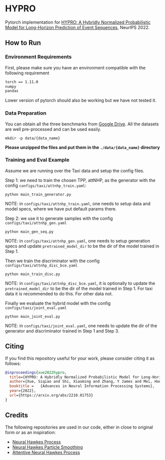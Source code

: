 
# HYPRO

Pytorch implementation for [HYPRO: A Hybridly Normalized Probabilistic Model for Long-Horizon Prediction of Event Sequences](https://arxiv.org/abs/2210.01753), NeurIPS 2022.


## How to Run

### Environment Requirements

First, please make sure you have an environment compatible with the following requirement 

```bash
torch == 1.11.0
numpy
pandas
```

Lower version of pytorch should also be working but we have not tested it. 

### Data Preparation

You can obtain all the three benchmarks from [Google Drive](https://drive.google.com/drive/folders/13e5jCkprJGB6jiVtIrU-XaCzSws5PPfB). All the datasets are well pre-processed and can be used easily.

```
mkdir -p data/{data_name}
```
**Please unzipped the files and put them in the `./data/{data_name}` directory**


### Training and Eval Example

Assume we are running over the Taxi data and setup the config files.


Step 1: we need to train the chosen TPP, attNHP, as the generator with the config `configs/taxi/attnhp_train.yaml`:

```
python main_train_generator.py
```
NOTE: in `configs/taxi/attnhp_train.yaml`, one needs to setup data and model specs, where we have put default params there.



Step 2: we use it to generate samples with the config `configs/taxi/attnhp_gen.yaml` 

```
python main_gen_seq.py
```
NOTE: in `configs/taxi/attnhp_gen.yaml`, one needs to setup generation specs and update `pretrained_model_dir` to be the dir of the model trained in Step 1.


Then we train the discriminator with the config `configs/taxi/attnhp_disc_bce.yaml` 

```
python main_train_disc.py
```
NOTE: in `configs/taxi/attnhp_disc_bce.yaml`, it is optionally to update the `pretrained_model_dir` to be the dir of the model trained in Step 1. For taxi data it is recommended to do this. For other data not.


Finally we evaluate the hybrid model with the config `configs/taxi/joint_eval.yaml`

```
python main_joint_eval.py
```
NOTE: in `configs/taxi/joint_eval.yaml`, one needs to update the dir of the generator and discriminator trained in Step 1 and Step 3.


## Citing


If you find this repository useful for your work, please consider citing it as follows:

```bibtex
@inproceedings{xue2022hypro,
  title={HYPRO: A Hybridly Normalized Probabilistic Model for Long-Horizon Prediction of Event Sequences},
  author={Xue, Siqiao and Shi, Xiaoming and Zhang, Y James and Mei, Hongyuan},
  booktitle =   {Advances in Neural Information Processing Systems},
  year={2022},
  url={https://arxiv.org/abs/2210.01753}
}
```

## Credits

The following repositories are used in our code, either in close to original form or as an inspiration:

- [Neural Hawkes Process](https://github.com/hongyuanmei/neurawkes)
- [Neural Hawkes Particle Smoothing](https://github.com/hongyuanmei/neural-hawkes-particle-smoothing)
- [Attentive Neural Hawkes Process](https://github.com/yangalan123/anhp-andtt)
